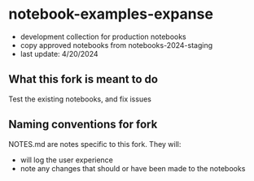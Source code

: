 # notebook-examples-expanse

* development collection for production notebooks
* copy approved notebooks from notebooks-2024-staging
* last update: 4/20/2024

## What this fork is meant to do

Test the existing notebooks, and fix issues

## Naming conventions for fork

NOTES.md are notes specific to this fork. They will:

* will log the user experience
* note any changes that should or have been made to the notebooks
